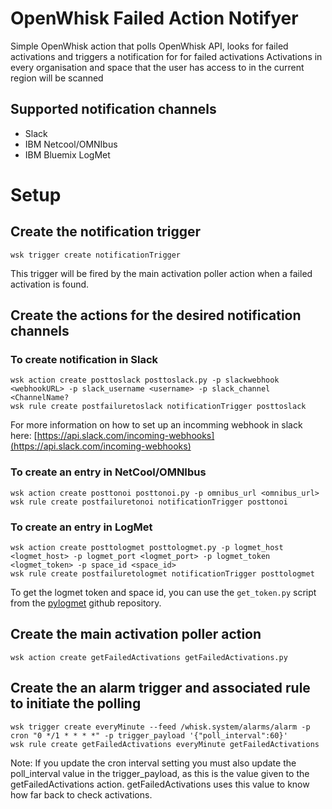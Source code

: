 # OpenWhisk Failed Action Notifyer

Simple OpenWhisk action that polls OpenWhisk API, looks for failed activations and triggers a notification for for failed activations
Activations in every organisation and space that the user has access to in the current region will be scanned

## Supported notification channels

- Slack
- IBM Netcool/OMNIbus
- IBM Bluemix LogMet

# Setup

## Create the notification trigger
```
wsk trigger create notificationTrigger
```
This trigger will be fired by the main activation poller action when a failed activation is found.


## Create the actions for the desired notification channels

### To create notification in Slack
```
wsk action create posttoslack posttoslack.py -p slackwebhook <webhookURL> -p slack_username <username> -p slack_channel <ChannelName?
wsk rule create postfailuretoslack notificationTrigger posttoslack
```
For more information on how to set up an incomming webhook in slack here: [https://api.slack.com/incoming-webhooks](https://api.slack.com/incoming-webhooks)

### To create an entry in NetCool/OMNIbus
```
wsk action create posttonoi posttonoi.py -p omnibus_url <omnibus_url>
wsk rule create postfailuretonoi notificationTrigger posttonoi
```

### To create an entry in LogMet
```
wsk action create posttologmet posttologmet.py -p logmet_host <logmet_host> -p logmet_port <logmet_port> -p logmet_token <logmet_token> -p space_id <space_id>
wsk rule create postfailuretologmet notificationTrigger posttologmet
```
To get the logmet token and space id, you can use the ```get_token.py``` script from the [pylogmet](https://github.com/locke105/pylogmet) github repository.

## Create the main activation poller action
```
wsk action create getFailedActivations getFailedActivations.py
```

## Create the an alarm trigger and associated rule to initiate the polling
```
wsk trigger create everyMinute --feed /whisk.system/alarms/alarm -p cron "0 */1 * * * *" -p trigger_payload '{"poll_interval":60}'
wsk rule create getFailedActivations everyMinute getFailedActivations
```

Note: If you update the cron interval setting you must also update the poll_interval value in the trigger_payload, as this is the value given to the getFailedActivations action. getFailedActivations uses this value to know how far back to check activations.


